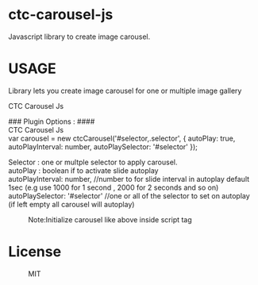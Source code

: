# ctc-carousel-js

Javascript library to create image carousel.
# USAGE
Library lets you create image carousel for one or multiple image gallery
<dl>
<dt>CTC Carousel Js<dt> 
</dl>

<dl>
### Plugin Options :
#### <dt> CTC Carousel Js </dt>
<dt>
		 var carousel = new ctcCarousel('#selector,.selector', {
            autoPlay: true,
            autoPlayInterval: number,
            autoPlaySelector: '#selector'
        });
     </dt>   
<dl>
      <dt> Selector :  one or multple selector to apply carousel.</dt>
       <dt> autoPlay : boolean if to activate slide autoplay </dt>
       <dt> autoPlayInterval: number, //number to for slide interval in autoplay default 1sec (e.g use 1000 for 1 second , 2000 for 2 seconds and so on) </dt> 
       <dt> autoPlaySelector: '#selector' //one or all of the selector to set on autoplay  (if left empty all carousel will autoplay)  </dt>
	</dl>
  <dd>Note:Initialize carousel like above inside script tag <dd>

</dl>

# License 
<dd>MIT</dd>